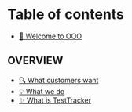 # Table of contents

* [👋 Welcome to OOO](README.md)

## OVERVIEW

* [🔍 What customers want](overview/what-customers-want.md)
* [💡 What we do](overview/what-we-do.md)
* [✨ What is TestTracker](overview/what-is-testtracker.md)
